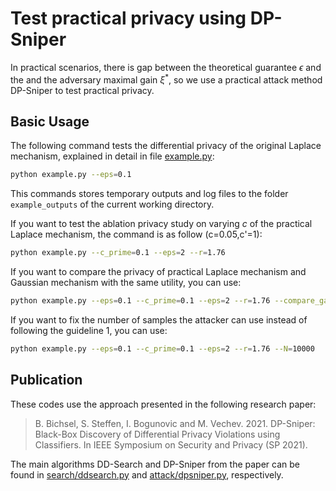 # Test practical privacy using DP-Sniper

In practical scenarios, there is gap between the theoretical guarantee $\epsilon$ and the and the adversary maximal gain $\xi^\ast$, so we use a practical attack method DP-Sniper to test practical privacy.



## Basic Usage

The following command tests the differential privacy of the original Laplace mechanism,
explained in detail in file [example.py](dpsniper/example.py):

```bash
python example.py --eps=0.1
```

This commands stores temporary outputs and log files to the folder
`example_outputs` of the current working directory.

If you want to test the ablation privacy study on varying $c$ of the practical Laplace mechanism, the command is as follow (c=0.05,c'=1):

```bash
python example.py --c_prime=0.1 --eps=2 --r=1.76
```

If you want to compare the privacy of practical Laplace mechanism and Gaussian mechanism with the same utility, you can use:

```bash
python example.py --eps=0.1 --c_prime=0.1 --eps=2 --r=1.76 --compare_gaussian=1
```

If you want to fix the number of samples the attacker can use instead of following the guideline 1, you can use:

```bash
python example.py --eps=0.1 --c_prime=0.1 --eps=2 --r=1.76 --N=10000
```



## Publication

These codes use the approach presented in the following research paper:

> B. Bichsel, S. Steffen, I. Bogunovic and M. Vechev. 2021.
> DP-Sniper: Black-Box Discovery of Differential Privacy Violations using Classifiers.
> In IEEE Symposium on Security and Privacy (SP 2021).

The main algorithms DD-Search and DP-Sniper from the paper can be found in
[search/ddsearch.py](dpsniper/search/ddsearch.py) and
[attack/dpsniper.py](dpsniper/attack/dpsniper.py), respectively.
